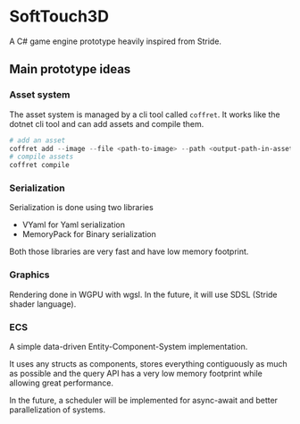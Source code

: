 # SoftTouch3D

A C# game engine prototype heavily inspired from Stride.

## Main prototype ideas

### Asset system

The asset system is managed by a cli tool called `coffret`.
It works like the dotnet cli tool and can add assets and compile them.

```powershell
# add an asset
coffret add --image --file <path-to-image> --path <output-path-in-asset-folder>
# compile assets
coffret compile
```

### Serialization

Serialization is done using two libraries

* VYaml for Yaml serialization
* MemoryPack for Binary serialization

Both those libraries are very fast and have low memory footprint.

### Graphics

Rendering done in WGPU with wgsl. In the future, it will use SDSL (Stride shader language).

### ECS

A simple data-driven Entity-Component-System implementation.

It uses any structs as components, stores everything contiguously as much as possible and the query API has a very low memory footprint while allowing great performance.

In the future, a scheduler will be implemented for async-await and better parallelization of systems.
